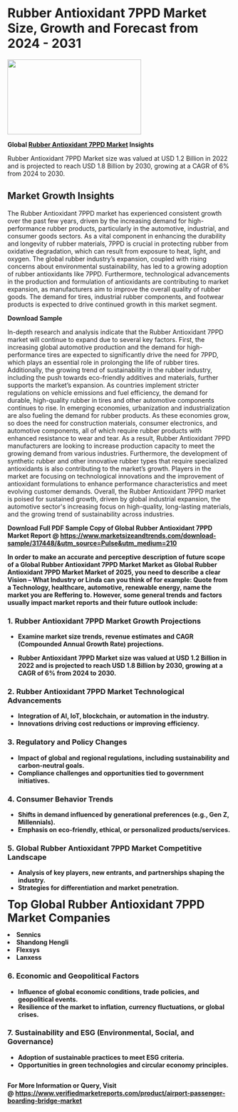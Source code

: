 <H1>Rubber Antioxidant 7PPD Market Size, Growth and Forecast from 2024 - 2031</H1><img class="aligncenter size-medium wp-image-584254" src="https://thirdeyenews.in/wp-content/uploads/2024/09/Global-Market-Research-300x168.jpeg" alt="" width="300" height="168" /><p><strong>Global&nbsp;<a href="https://www.marketsizeandtrends.com/download-sample/317448/&amp;utm_source=Pulse&amp;utm_medium=210">Rubber Antioxidant 7PPD Market</a> Insights</strong></p><p>Rubber Antioxidant 7PPD Market size was valued at USD 1.2 Billion in 2022 and is projected to reach USD 1.8 Billion by 2030, growing at a CAGR of 6% from 2024 to 2030.</p><p><h2>Market Growth Insights</h2> <p>The Rubber Antioxidant 7PPD market has experienced consistent growth over the past few years, driven by the increasing demand for high-performance rubber products, particularly in the automotive, industrial, and consumer goods sectors. As a vital component in enhancing the durability and longevity of rubber materials, 7PPD is crucial in protecting rubber from oxidative degradation, which can result from exposure to heat, light, and oxygen. The global rubber industry’s expansion, coupled with rising concerns about environmental sustainability, has led to a growing adoption of rubber antioxidants like 7PPD. Furthermore, technological advancements in the production and formulation of antioxidants are contributing to market expansion, as manufacturers aim to improve the overall quality of rubber goods. The demand for tires, industrial rubber components, and footwear products is expected to drive continued growth in this market segment.</p> <p><strong>Download Sample</strong></p> <p>In-depth research and analysis indicate that the Rubber Antioxidant 7PPD market will continue to expand due to several key factors. First, the increasing global automotive production and the demand for high-performance tires are expected to significantly drive the need for 7PPD, which plays an essential role in prolonging the life of rubber tires. Additionally, the growing trend of sustainability in the rubber industry, including the push towards eco-friendly additives and materials, further supports the market’s expansion. As countries implement stricter regulations on vehicle emissions and fuel efficiency, the demand for durable, high-quality rubber in tires and other automotive components continues to rise. In emerging economies, urbanization and industrialization are also fueling the demand for rubber products. As these economies grow, so does the need for construction materials, consumer electronics, and automotive components, all of which require rubber products with enhanced resistance to wear and tear. As a result, Rubber Antioxidant 7PPD manufacturers are looking to increase production capacity to meet the growing demand from various industries. Furthermore, the development of synthetic rubber and other innovative rubber types that require specialized antioxidants is also contributing to the market’s growth. Players in the market are focusing on technological innovations and the improvement of antioxidant formulations to enhance performance characteristics and meet evolving customer demands. Overall, the Rubber Antioxidant 7PPD market is poised for sustained growth, driven by global industrial expansion, the automotive sector's increasing focus on high-quality, long-lasting materials, and the growing trend of sustainability across industries.</p> <p><strong></p><p><span class=""><strong>Download Full PDF Sample Copy of Global Rubber Antioxidant 7PPD Market Report</strong> @ <a href="https://www.marketsizeandtrends.com/download-sample/317448/&amp;utm_source=Pulse&amp;utm_medium=210" target="_blank">https://www.marketsizeandtrends.com/download-sample/317448/&amp;utm_source=Pulse&amp;utm_medium=210</a></span></p><p>In order to make an accurate and perceptive description of future scope of a Global&nbsp;Rubber Antioxidant 7PPD Market Market as Global&nbsp;Rubber Antioxidant 7PPD Market Market of 2025, you need to describe a clear Vision &ndash; What Industry or Linda can you think of for example: Quote from a Technology, healthcare, automotive, renewable energy, name the market you are Reffering to. However, some general trends and factors usually impact market reports and their future outlook include:</p><h3>1.&nbsp;<strong>Rubber Antioxidant 7PPD Market Growth Projections</strong></h3><ul><li>Examine market size trends, revenue estimates and CAGR (Compounded Annual Growth Rate) projections.</li><li><p>Rubber Antioxidant 7PPD Market size was valued at USD 1.2 Billion in 2022 and is projected to reach USD 1.8 Billion by 2030, growing at a CAGR of 6% from 2024 to 2030.</p></li></ul><h3>2.&nbsp;<strong>Rubber Antioxidant 7PPD Market Technological Advancements</strong></h3><ul><li>Integration of AI, IoT, blockchain, or automation in the industry.</li><li>Innovations driving cost reductions or improving efficiency.</li></ul><h3>3.&nbsp;<strong>Regulatory and Policy Changes</strong></h3><ul><li>Impact of global and regional regulations, including sustainability and carbon-neutral goals.</li><li>Compliance challenges and opportunities tied to government initiatives.</li></ul><h3>4.&nbsp;<strong>Consumer Behavior Trends</strong></h3><ul><li>Shifts in demand influenced by generational preferences (e.g., Gen Z, Millennials).</li><li>Emphasis on eco-friendly, ethical, or personalized products/services.</li></ul><h3>5.&nbsp;<strong>Global Rubber Antioxidant 7PPD Market Competitive Landscape</strong></h3><ul><li>Analysis of key players, new entrants, and partnerships shaping the industry.</li><li>Strategies for differentiation and market penetration.</li></ul><p data-pm-slice="1 1 []"><span style="color: inherit; font-family: inherit; font-size: 25px;">Top Global Rubber Antioxidant 7PPD Market Companies</span></p><div class="" data-test-id=""><p><li>Sennics</li><li> Shandong Hengli</li><li> Flexsys</li><li> Lanxess</li></p></div><h3>6.&nbsp;<strong>Economic and Geopolitical Factors</strong></h3><ul><li>Influence of global economic conditions, trade policies, and geopolitical events.</li><li>Resilience of the market to inflation, currency fluctuations, or global crises.</li></ul><h3>7.&nbsp;<strong>Sustainability and ESG (Environmental, Social, and Governance)</strong></h3><ul><li>Adoption of sustainable practices to meet ESG criteria.</li><li>Opportunities in green technologies and circular economy principles.</li></ul><h2><strong style="font-size: 14px;">For More Information or Query, Visit @&nbsp;</strong><a style="background-color: #ffffff; font-size: 14px;" href="https://www.marketsizeandtrends.com/report/rubber-antioxidant-7ppd-market/" target="_blank">https://www.verifiedmarketreports.com/product/airport-passenger-boarding-bridge-market</a></h2>
